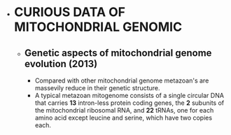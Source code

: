 * # **CURIOUS DATA OF MITOCHONDRIAL GENOMIC**

	- ## Genetic aspects of mitochondrial genome evolution (2013)
		- Compared with other mitochondrial genome metazoan's are massevily reduce in their genetic structure.
		- A typical metazoan mitogenome consists of a single circular DNA that carries **13** intron-less protein coding genes, the **2** subunits of the mitochondrial ribosomal RNA, and **22** tRNAs, one for each amino acid except leucine and serine, which have two copies each.
	
